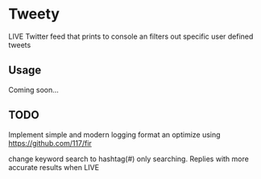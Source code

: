 # Tweety
LIVE Twitter feed that prints to console an filters out specific user defined tweets

## Usage 
Coming soon...

## TODO
  Implement simple and modern logging format an optimize using https://github.com/117/fir
 
  change keyword search to hashtag(#) only searching. Replies with more accurate results when LIVE
